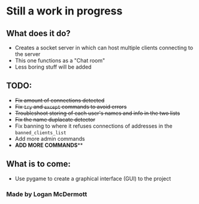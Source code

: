 # Still a work in progress

## What does it do?
- Creates a socket server in which can host multiple clients connecting to the server
- This one functions as a "Chat room"
- Less boring stuff will be added
  

## TODO:
- ~~Fix amount of connections detected~~
- ~~Fix `try` and `except` commands to avoid errors~~
- ~~Troubleshoot storing of each user's names and info in the two lists~~
- ~~Fix the name duplacate detector~~
- Fix banning to where it refuses connections of addresses in the `banned_clients_list`
- Add more admin commands
- **ADD MORE COMMANDS****

## What is to come:
- Use pygame to create a graphical interface (GUI) to the project

   
### Made by Logan McDermott
